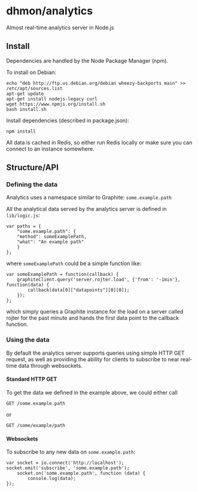 dhmon/analytics
=====

Almost real-time analytics server in Node.js

## Install

Dependencies are handled by the Node Package Manager (npm).

To install on Debian:

    echo "deb http://ftp.us.debian.org/debian wheezy-backports main" >> /etc/apt/sources.list
    apt-get update
    apt-get install nodejs-legacy curl
    wget https://www.npmjs.org/install.sh
    bash install.sh

Install dependencies (described in package.json):

    npm install

All data is cached in Redis, so either run Redis locally or make sure you can connect to an instance somewhere.

## Structure/API


### Defining the data

Analytics uses a namespace similar to Graphite: ```some.example.path```

All the analytical data served by the analytics server is defined in ```lib/logic.js```:

    var paths = {                                                                    
        "some.example.path": {                                                         
        "method": someExamplePath,                                                   
        "what": "An example path"                                                    
        }                                                                              
    };

where ```someExamplePath``` could be a simple function like:

    var someExamplePath = function(callback) {                                       
        graphiteClient.query('server.rojter.load', {'from': '-1min'}, function(data) { 
            callback(data[0]["datapoints"][0][0]);                                       
        });                                                                            
    };

which simply queries a Graphite instance for the load on a server called rojter for the past minute and hands the first data point to the callback function.

### Using the data

By default the analytics server supports queries using simple HTTP GET request, as well as providing the ability for clients to subscribe to near real-time data through websockets.

#### Standard HTTP GET

To get the data we defined in the example above, we could either call

    GET /some.example.path

or

    GET /some/example/path

#### Websockets

To subscribe to any new data on ```some.example.path```:

    var socket = io.connect('http://localhost');                                   
    socket.emit('subscribe', 'some.example.path');                                 
        socket.on('some.example.path', function (data) {                               
            console.log(data);
    });
